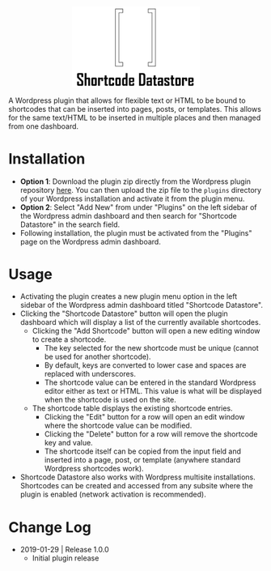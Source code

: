 <p align="center">
<img src="shortcode-datastore/assets/ShortcodeDatastoreLogo.png" width="50%;" style="margin: 0 auto;">
</p>
A Wordpress plugin that allows for flexible text or HTML to be bound to shortcodes that can be inserted into pages, posts, or templates. This allows for the same text/HTML to be inserted in multiple places and then managed from one dashboard.

# Installation
- **Option 1**: Download the plugin zip directly from the Wordpress plugin repository [here](https://wordpress.org/plugins/shortcode-datastore/). You can then upload the zip file to the ```plugins``` directory of your Wordpress installation and activate it from the plugin menu.
- **Option 2**: Select "Add New" from under "Plugins" on the left sidebar of the Wordpress admin dashboard and then search for "Shortcode Datastore" in the search field.
- Following installation, the plugin must be activated from the "Plugins" page on the Wordpress admin dashboard.

# Usage
- Activating the plugin creates a new plugin menu option in the left sidebar of the Wordpress admin dashboard titled "Shortcode Datastore".
- Clicking the "Shortcode Datastore" button will open the plugin dashboard which will display a list of the currently available shortcodes.
    - Clicking the "Add Shortcode" button will open a new editing window to create a shortcode. 
        - The key selected for the new shortcode must be unique (cannot be used for another shortcode).
        - By default, keys are converted to lower case and spaces are replaced with underscores.
        - The shortcode value can be entered in the standard Wordpress editor either as text or HTML. This value is what will be displayed when the shortcode is used on the site.
    - The shortcode table displays the existing shortcode entries.
        - Clicking the "Edit" button for a row will open an edit window where the shortcode value can be modified.
        - Clicking the "Delete" button for a row will remove the shortcode key and value.
        - The shortcode itself can be copied from the input field and inserted into a page, post, or template (anywhere standard Wordpress shortcodes work).
- Shortcode Datastore also works with Wordpress multisite installations. Shortcodes can be created and accessed from any subsite where the plugin is enabled (network activation is recommended).

# Change Log
- 2019-01-29 | Release 1.0.0
    - Initial plugin release
